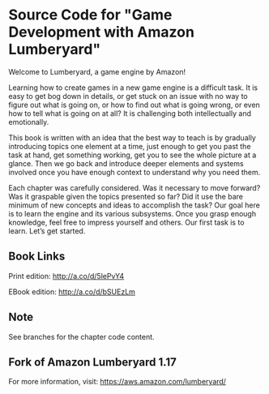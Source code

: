 # Source Code for "Game Development with Amazon Lumberyard"

Welcome to Lumberyard, a game engine by Amazon!

Learning how to create games in a new game engine is a difficult task. It is easy to get bog down in details, or get stuck on an issue with no way to figure out what is going on, or how to find out what is going wrong, or even how to tell what is going on at all? It is challenging both intellectually and emotionally. 

This book is written with an idea that the best way to teach is by gradually introducing topics one element at a time, just enough to get you past the task at hand, get something working, get you to see the whole picture at a glance. Then we go back and introduce deeper elements and systems involved once you have enough context to understand why you need them.

Each chapter was carefully considered. Was it necessary to move forward? Was it graspable given the topics presented so far? Did it use the bare minimum of new concepts and ideas to accomplish the task? Our goal here is to learn the engine and its various subsystems. Once you grasp enough knowledge, feel free to impress yourself and others. Our first task is to learn. Let’s get started.

## Book Links

Print edition: http://a.co/d/5lePvY4

EBook edition: http://a.co/d/bSUEzLm

## Note

See branches for the chapter code content.

## Fork of Amazon Lumberyard 1.17
For more information, visit: https://aws.amazon.com/lumberyard/
